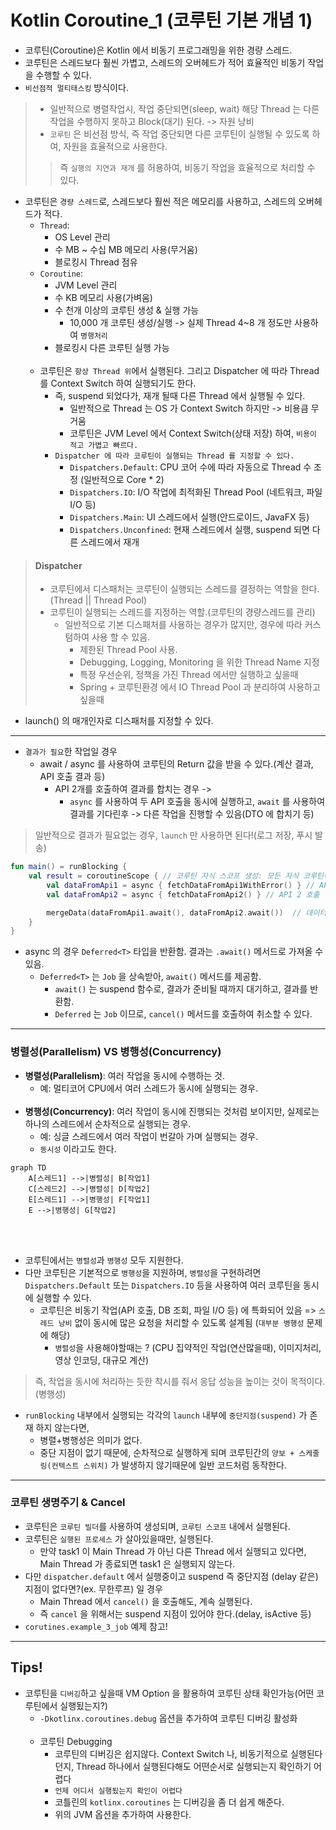 # Kotlin Coroutine_1 (코루틴 기본 개념 1)

- 코루틴(Coroutine)은 Kotlin 에서 비동기 프로그래밍을 위한 경량 스레드.
- 코루틴은 스레드보다 훨씬 가볍고, 스레드의 오버헤드가 적어 효율적인 비동기 작업을 수행할 수 있다.
- `비선점적 멀티태스킹` 방식이다.
> - 일반적으로 병렬작업시, 작업 중단되면(sleep, wait) 해당 Thread 는 다른 작업을 수행하지 못하고 Block(대기) 된다. -> 자원 낭비
> - `코루틴` 은 비선점 방식, 즉 작업 중단되면 다른 코루틴이 실행될 수 있도록 하여, 자원을 효율적으로 사용한다.
>> 즉 `실행의 지연과 재개` 를 허용하여, 비동기 작업을 효율적으로 처리할 수 있다.
- 코루틴은 `경량 스레드`로, 스레드보다 훨씬 적은 메모리를 사용하고, 스레드의 오버헤드가 적다.
  - `Thread`: 
    - OS Level 관리
    - 수 MB ~ 수십 MB 메모리 사용(무거움)
    - 블로킹시 Thread 점유
  - `Coroutine`: 
    - JVM Level 관리
    - 수 KB 메모리 사용(가벼움)
    - 수 천개 이상의 코루틴 생성 & 실행 가능
      - 10,000 개 코루틴 생성/실행 -> 실제 Thread 4~8 개 정도만 사용하여 `병행처리`
    - 블로킹시 다른 코루틴 실행 가능
<br><br>
  - 코루틴은 `항상 Thread 위`에서 실행된다. 그리고 Dispatcher 에 따라 Thread 를 Context Switch 하여 실행되기도 한다.
    - 즉, suspend 되었다가, 재개 될때 다른 Thread 에서 실행될 수 있다.
      - 일반적으로 Thread 는 OS 가 Context Switch 하지만 -> 비용큼 무거움
      - 코루틴은 JVM Level 에서 Context Switch(상태 저장) 하여, `비용이 적고 가볍고 빠르다.`
    - `Dispatcher 에 따라 코루틴이 실행되는 Thread 를 지정할 수 있다.`
      - `Dispatchers.Default`: CPU 코어 수에 따라 자동으로 Thread 수 조정 (일반적으로 Core * 2)
      - `Dispatchers.IO`: I/O 작업에 최적화된 Thread Pool (네트워크, 파일 I/O 등)
      - `Dispatchers.Main`: UI 스레드에서 실행(안드로이드, JavaFX 등)
      - `Dispatchers.Unconfined`: 현재 스레드에서 실행, suspend 되면 다른 스레드에서 재개
> #### Dispatcher
> - 코루틴에서 디스패처는 코루틴이 실행되는 스레드를 결정하는 역할을 한다.(Thread || Thread Pool)
> - 코루틴이 실행되는 스레드를 지정하는 역할.(코루틴의 경량스레드를 관리)
>   - 일반적으로 기본 디스패처를 사용하는 경우가 많지만, 경우에 따라 커스텀하여 사용 할 수 있음.
>     - 제한된 Thread Pool 사용.
>     - Debugging, Logging, Monitoring 을 위한 Thread Name 지정
>     - 특정 우선순위, 정책을 가진 Thread 에서만 실행하고 싶을때
>     - Spring + 코루틴환경 에서 IO Thread Pool 과 분리하여 사용하고 싶을때
- launch() 의 매개인자로 디스패처를 지정할 수 있다.

---

- `결과가 필요`한 작업일 경우
  - await / async 를 사용하여 코루틴의 Return 값을 받을 수 있다.(계산 결과, API 호출 결과 등)
    - API 2개를 호출하여 결과를 합치는 경우 -> 
      - `async` 를 사용하여 두 API 호출을 동시에 실행하고, `await` 를 사용하여 결과를 기다린후 -> 다른 작업을 진행할 수 있음(DTO 에 합치기 등)
> 일반적으로 결과가 필요없는 경우, `launch` 만 사용하면 된다!(로그 저장, 푸시 발송)
```kotlin
fun main() = runBlocking {
    val result = coroutineScope { // 코루틴 자식 스코프 생성: 모든 자식 코루틴이 끝날때까지 대기함, 하나라도 실패시 전체 취소(실패)
        val dataFromApi1 = async { fetchDataFromApi1WithError() } // API 1 호출
        val dataFromApi2 = async { fetchDataFromApi2() } // API 2 호출

        mergeData(dataFromApi1.await(), dataFromApi2.await())  // 데이터병합(예외 발생 시 이 지점에서 멈춤)
    }
}
```
- async 의 경우 `Deferred<T>` 타입을 반환함. 결과는 `.await()` 메서드로 가져올 수 있음.
  - `Deferred<T>` 는 `Job` 을 상속받아, `await()` 메서드를 제공함.
    - `await()` 는 suspend 함수로, 결과가 준비될 때까지 대기하고, 결과를 반환함.
    - `Deferred` 는 `Job` 이므로, `cancel()` 메서드를 호출하여 취소할 수 있다.


---

### 병렬성(Parallelism) VS 병행성(Concurrency)

- **병렬성(Parallelism)**: 여러 작업을 동시에 수행하는 것.
  - 예: 멀티코어 CPU에서 여러 스레드가 동시에 실행되는 경우.
<br><br>
- **병행성(Concurrency)**: 여러 작업이 동시에 진행되는 것처럼 보이지만, 실제로는 하나의 스레드에서 순차적으로 실행되는 경우.
  - 예: 싱글 스레드에서 여러 작업이 번갈아 가며 실행되는 경우.
  - `동시성` 이라고도 한다.

```mermaid
graph TD
    A[스레드1] -->|병렬성| B[작업1]
    C[스레드2] -->|병렬성| D[작업2]
    E[스레드1] -->|병행성| F[작업1]
    E -->|병행성| G[작업2]
```

<br><br>
- 코루틴에서는 `병렬성`과 `병행성` 모두 지원한다.
- 다만 코루틴은 기본적으로 `병행성`을 지원하며, `병렬성`을 구현하려면 `Dispatchers.Default` 또는 `Dispatchers.IO` 등을 사용하여 여러 코루틴을 동시에 실행할 수 있다.
  - 코루틴은 비동기 작업(API 호출, DB 조회, 파일 I/O 등) 에 특화되어 있음 => `스레드 낭비` 없이 동시에 많은 요청을 처리할 수 있도록 설계됨 (`대부분 병행성` 문제에 해당)
    - `병렬성`을 사용해야할때는 ? (CPU 집약적인 작업(연산많을때), 이미지처리, 영상 인코딩, 대규모 계산)
> 즉, 작업을 동시에 처리하는 듯한 착시를 줘서 응답 성능을 높이는 것이 목적이다.(병행성)

- `runBlocking` 내부에서 실행되는 각각의 `launch` 내부에 `중단지점(suspend)` 가 존재 하지 않는다면,
  - 병렬+병행성은 의미가 없다. 
  - 중단 지점이 없기 때문에, 순차적으로 실행하게 되며 코루틴간의 `양보 + 스케줄링(컨텍스트 스위치)` 가 발생하지 않기때문에 일반 코드처럼 동작한다. 

---
### 코루틴 생명주기 & Cancel
- 코루틴은 `코루틴 빌더`를 사용하여 생성되며, `코루틴 스코프` 내에서 실행된다.
- 코루틴은 `실행된 프로세스` 가 살아있을때만, 실행된다.
  - 만약 task1 이 Main Thread 가 아닌 다른 Thread 에서 실행되고 있다면, Main Thread 가 종료되면 task1 은 실행되지 않는다.
- 다만 `dispatcher.default` 에서 실행중이고 suspend 즉 중단지점 (delay 같은) 지점이 없다면?(ex. 무한루프) 일 경우
  - Main Thread 에서 `cancel()` 을 호출해도, 계속 실행된다.
  - 즉 `cancel` 을 위해서는 suspend 지점이 있어야 한다.(delay, isActive 등)
- `corutines.example_3_job` 예제 참고!
   

---

## Tips! 
- 코루틴을 `디버깅`하고 싶을때 VM Option 을 활용하여 코루틴 상태 확인가능(어떤 코루틴에서 실행됬는지?)
  - `-Dkotlinx.coroutines.debug` 옵션을 추가하여 코루틴 디버깅 활성화
    <br><br>
  - 코루틴 Debugging
    - 코루틴의 디버깅은 쉽지않다. Context Switch 나, 비동기적으로 실행된다던지, Thread 하나에서 실행된다해도 어떤순서로 실행되는지 확인하기 어렵다
    - `언제 어디서 실행됬는지 확인이 어렵다`
    - 코틀린의 `kotlinx.coroutines` 는 디버깅을 좀 더 쉽게 해준다. 
    - 위의 JVM 옵션을 추가하여 사용한다.

